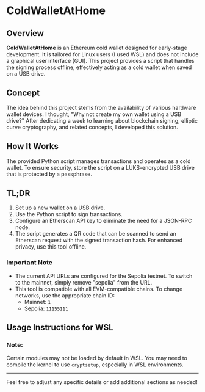 # ColdWalletAtHome

## Overview
**ColdWalletAtHome** is an Ethereum cold wallet designed for early-stage development. It is tailored for Linux users (I used WSL) and does not include a graphical user interface (GUI). This project provides a script that handles the signing process offline, effectively acting as a cold wallet when saved on a USB drive.

## Concept
The idea behind this project stems from the availability of various hardware wallet devices. I thought, "Why not create my own wallet using a USB drive?" After dedicating a week to learning about blockchain signing, elliptic curve cryptography, and related concepts, I developed this solution.

## How It Works
The provided Python script manages transactions and operates as a cold wallet. To ensure security, store the script on a LUKS-encrypted USB drive that is protected by a passphrase.

## TL;DR
1. Set up a new wallet on a USB drive.
2. Use the Python script to sign transactions.
3. Configure an Etherscan API key to eliminate the need for a JSON-RPC node.
4. The script generates a QR code that can be scanned to send an Etherscan request with the signed transaction hash. For enhanced privacy, use this tool offline.

### Important Note
- The current API URLs are configured for the Sepolia testnet. To switch to the mainnet, simply remove "sepolia" from the URL.
- This tool is compatible with all EVM-compatible chains. To change networks, use the appropriate chain ID:
  - Mainnet: `1`
  - Sepolia: `11155111`

## Usage Instructions for WSL
### Note:
Certain modules may not be loaded by default in WSL. You may need to compile the kernel to use `cryptsetup`, especially in WSL environments.

---

Feel free to adjust any specific details or add additional sections as needed!
